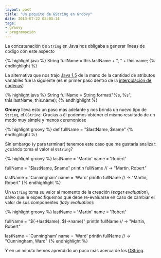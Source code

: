 ```yaml
---
layout: post
title: "Un poquito de GString en Groovy"
date: 2013-07-22 08:03:14
tags:
- groovy
- programación
---
```


La concatenación de `String` en Java nos obligaba a generar líneas de código con este aspecto

{% highlight java %}
String fullName = this.lastName + ", " + this.name;
{% endhighlight %}

La alternativa que nos trajo [Java 1.5][varargs] de la mano de la cantidad de atributos variables fue la siguiente (es el primer paso dentro de la [interpolación de cadenas][interpolation])

{% highlight java %}
String fullName = String.format("%s, %s", this.lastName, this.name);
{% endhighlight %}

**Groovy** lleva esto un paso más adelante y nos brinda un nuevo tipo de `String`, el `GString`. Gracias a él podemos obtener el mismo resultado de un modo muy simple y menos ceremonioso

{% highlight groovy %}
def fullName = "$lastName, $name"
{% endhighlight %}

Sin embargo (y para terminar) tenemos este caso que me gustaría analizar: ¿cuándo toma el valor el `GString`?

{% highlight groovy %}
lastName = 'Martin'
name = 'Robert'

fullName = "$lastName, $name"
println fullName // -> "Martin, Robert"

lastName = 'Cunningham'
name = 'Ward'
println fullName // -> "Martin, Robert"
{% endhighlight %}

Un `GString` toma su valor al momento de la creación (*eager evaluation*), salvo que le especifiquemos que debe re-evaluarse en caso de cambiar el valor de sus componentes (*lazy evaluation*):

{% highlight groovy %}
lastName = 'Martin'
name = 'Robert'

fullName = "${->lastName}, ${->name}"
println fullName // -> "Martin, Robert"

lastName = 'Cunningham'
name = 'Ward'
println fullName // -> "Cunningham, Ward"
{% endhighlight %}

Y en un minuto hemos aprendido un poco más acerca de los [GString][gstring].

[interpolation]: http://en.wikipedia.org/wiki/String_interpolation
[varargs]: http://docs.oracle.com/javase/1.5.0/docs/guide/language/varargs.html
[gstring]: http://groovy.codehaus.org/Strings+and+GString